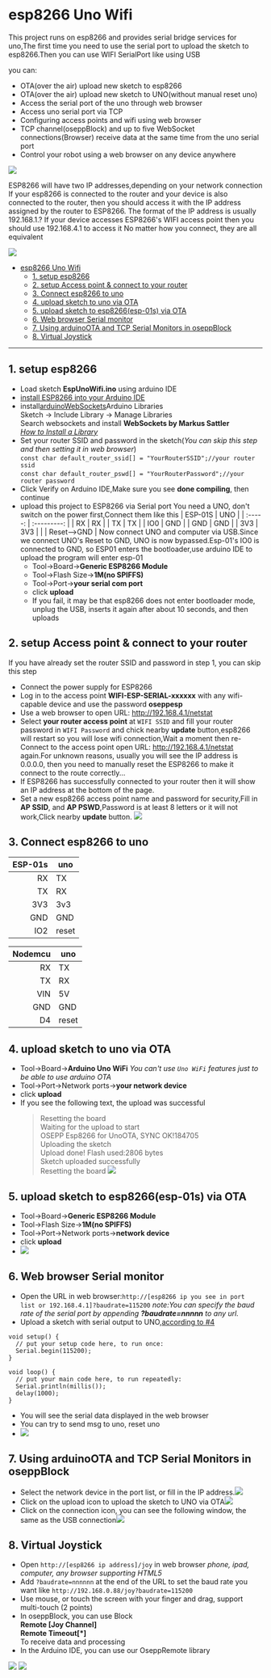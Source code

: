 # esp8266 Uno Wifi

This project runs on esp8266 and provides serial bridge services for uno,The first time you need to use the serial port to upload the sketch to esp8266.Then you can use WIFI SerialPort like using USB

you can:

+ OTA(over the air) upload new sketch to esp8266
+ OTA(over the air) upload new sketch to UNO(without manual reset uno)
+ Access the serial port of the uno through web browser
+ Access uno serial port via TCP
+ Configuring access points and wifi using web browser
+ TCP channel(oseppBlock) and up to five WebSocket connections(Browser) receive data at the same time from the uno serial port
+ Control your robot using a web browser on any device anywhere

![ ](img/espcon1.PNG)

ESP8266 will have two IP addresses,depending on your network connection
If your esp8266 is connected to the router and your device is also connected to the router, then you should access it with the IP address assigned by the router to ESP8266. The format of the IP address is usually 192.168.1.?
If your device accesses ESP8266's WIFI access point then you should use 192.168.4.1 to access it
No matter how you connect, they are all equivalent

![ ](img/espcon2.PNG)

<!-- @import "[TOC]" {cmd="toc" depthFrom=1 depthTo=6 orderedList=false} -->

<!-- code_chunk_output -->

- [esp8266 Uno Wifi](#esp8266-uno-wifi)
    - [1. setup esp8266](#1-setup-esp8266)
    - [2. setup Access point & connect to your router](#2-setup-access-point--connect-to-your-router)
    - [3. Connect esp8266 to uno](#3-connect-esp8266-to-uno)
    - [4. upload sketch to uno via OTA](#4-upload-sketch-to-uno-via-ota)
    - [5. upload sketch to esp8266(esp-01s) via OTA](#5-upload-sketch-to-esp8266esp-01s-via-ota)
    - [6. Web browser Serial monitor](#6-web-browser-serial-monitor)
    - [7. Using arduinoOTA and TCP Serial Monitors in oseppBlock](#7-using-arduinoota-and-tcp-serial-monitors-in-oseppblock)
    - [8. Virtual Joystick](#8-virtual-joystick)

<!-- /code_chunk_output -->

---

## 1. setup esp8266

+ Load sketch **EspUnoWifi.ino** using arduino IDE
+ [install ESP8266 into your Arduino IDE](http://esp8266.github.io/Arduino/versions/2.0.0/doc/installing.html)
+ install[arduinoWebSockets](https://github.com/Links2004/arduinoWebSockets)Arduino Libraries  
 Sketch -> Include Library -> Manage Libraries  
 Search websockets and install **WebSockets by Markus Sattler**  
 *[How to Install a Library](https://www.arduino.cc/en/guide/libraries)*
+ Set your router SSID and password in the sketch(*You can skip this step and then setting it in web browser*)  
 `const char default_router_ssid[] = "YourRouterSSID";//your router ssid`  
 `const char default_router_pswd[] = "YourRouterPassword";//your router password`
+ Click Verify on Arduino IDE,Make sure you see **done compiling**, then continue
+ upload this project to ESP8266 via Serial port
 You need a UNO, don't switch on the power first,Connect them like this
    | ESP-01S | UNO         |
    | :-----: | :---------: |
    | RX      | RX          |
    | TX      | TX          |
    | IO0     | GND         |
    | GND     | GND         |
    | 3V3     | 3V3         |
    |         | Reset-->GND |
    Now connect UNO and computer via USB.Since we connect UNO's Reset to GND, UNO is now bypassed.Esp-01's IO0 is connected to GND, so ESP01 enters the bootloader,use arduino IDE to upload the program will enter esp-01
  + Tool->Board->**Generic ESP8266 Module**
  + Tool->Flash Size->**1M(no SPIFFS)**
  + Tool->Port->**your serial com port**
  + click **upload**
  + If you fail, it may be that esp8266 does not enter bootloader mode, unplug the USB, inserts it again after about 10 seconds, and then uploads

## 2. setup Access point & connect to your router

If you have already set the router SSID and password in step 1, you can skip this step

+ Connect the power supply for ESP8266
+ Log in to the access point **WIFI-ESP-SERIAL-xxxxxx** with any wifi-capable device and use the password **oseppesp**
+ Use a web browser to open URL: <http://192.168.4.1/netstat>
+ Select **your router access point** at `WIFI SSID` and fill your router  password in `WIFI Password` and chick nearby **update** button,esp8266 will restart so you will lose wifi connection,Wait a moment then re-Connect to the access point open URL: <http://192.168.4.1/netstat> again.For unknown reasons, usually you will see the IP address is 0.0.0.0, then you need to manually reset the ESP8266 to make it connect to the route correctly...
+ If ESP8266 has successfully connected to your router then it will show an IP address at the bottom of the page.
+ Set a new esp8266 access point name and password for security,Fill in **AP SSID**, and **AP PSWD**,Password is at least 8 letters or it will not work,Click nearby **update** button.
 ![ ](img/setupWIFI.PNG)

## 3. Connect esp8266 to uno

| ESP-01s | uno   |
| ------: | ----- |
| RX      | TX    |
| TX      | RX    |
| 3V3     | 3v3   |
| GND     | GND   |
| IO2     | reset |

| Nodemcu | uno   |
| ------: | ----- |
| RX      | TX    |
| TX      | RX    |
| VIN     | 5V    |
| GND     | GND   |
| D4      | reset |

## 4. upload sketch to uno via OTA

+ Tool->Board->**Arduino Uno WiFi**
 *You can't use `Uno WiFi` features just to be able to use arduino OTA*
+ Tool->Port->Network ports->**your network device**
+ click **upload**
+ If you see the following text, the upload was successful
    > Resetting the board  
Waiting for the upload to start  
OSEPP Esp8266 for UnoOTA, SYNC OK!184705  
Uploading the sketch  
Upload done! Flash used:2806 bytes  
Sketch uploaded successfully  
Resetting the board
![ ](img/networkPort.PNG)

## 5. upload sketch to esp8266(esp-01s) via OTA

+ Tool->Board->**Generic ESP8266 Module**
+ Tool->Flash Size->**1M(no SPIFFS)**
+ Tool->Port->Network ports->**network device**
+ click **upload**
+ ![ ](img/esp8266setup.PNG)

## 6. Web browser Serial monitor

+ Open the URL in web browser:`http://[esp8266 ip you see in port list or 192.168.4.1]?baudrate=115200`
  *note:You can specify the baud rate of the serial port by appending **?baudrate=nnnnn** to any url.*
+ Upload a sketch with serial output to UNO,[according to #4](#4-upload-sketch-to-uno-via-ota)

```arduino
void setup() {
  // put your setup code here, to run once:
  Serial.begin(115200);
}

void loop() {
  // put your main code here, to run repeatedly:
  Serial.println(millis());
  delay(1000);
}
```

+ You will see the serial data displayed in the web browser
+ You can try to send msg to uno, reset uno
+ ![ ](img/webSerial.PNG)

## 7. Using arduinoOTA and TCP Serial Monitors in oseppBlock

+ Select the network device in the port list, or fill in the IP address.![ ](img/oseppBlockNetworkPort.PNG)
+ Click on the upload icon to upload the sketch to UNO via OTA![ ](img/oseppBlockNetworkUpload.PNG)
+ Click on the connection icon, you can see the following window, the same as the USB connection![ ](img/oseppBlock_connect2Serial.PNG)


## 8. Virtual Joystick

+ Open `http://[esp8266 ip address]/joy` in web browser *phone, ipad, computer, any browser supporting HTML5*
+ Add `?baudrate=nnnnnn` at the end of the URL to set the baud rate you want like `http://192.168.0.88/joy?baudrate=115200`
+ Use mouse, or touch the screen with your finger and drag, support multi-touch (2 points)
+ In oseppBlock, you can use Block  
 **Remote [Joy Channel]**  
 **Remote Timeout[*]**  
 To receive data and processing
+ In the Arduino IDE, you can use our OseppRemote library

![ ](img/virtualJoy1.png)
![ ](img/virtualJoy2.png)

